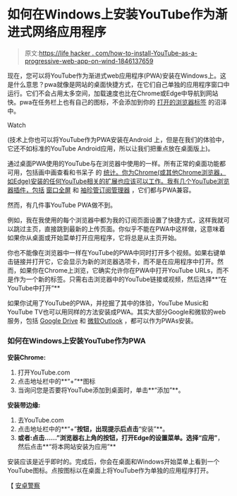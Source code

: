 # 如何在Windows上安装YouTube作为渐进式网络应用程序

> 原文:[https://life hacker . com/how-to-install-YouTube-as-a-progressive-web-app-on-wind-1846137659](https://lifehacker.com/how-to-install-youtube-as-a-progressive-web-app-on-wind-1846137659)

现在，您可以将YouTube作为渐进式web应用程序(PWA)安装在Windows上。这是什么意思？pwa就像是网站的桌面快捷方式，在它们自己单独的应用程序窗口中运行。它们不会占用太多空间，加载速度也比在Chrome或Edge中导航到网站快。pwa在任务栏上也有自己的图标，不会添加到你的 [打开的浏览器标签](https://lifehacker.com/close-all-your-tabs-just-close-em-1845775727) 的沼泽中。

Watch

(技术上你也可以将YouTube作为PWA安装在Android 上，但是在我们的体验中，它还不如标准的YouTube Android应用，所以让我们把重点放在桌面版上)。

通过桌面PWA使用的YouTube与在浏览器中使用的一样。所有正常的桌面功能都可用，包括画中画查看和书呆子 的 [统计。你为Chrome(或其他Chrome浏览器，如Edge)安装的任何YouTube相关的扩展也应该可以工作。我有几个YouTube浏览器插件，包括](https://lifehacker.com/how-to-use-youtubes-stats-for-nerds-1846125645) [窗口全屏](https://lifehacker.com/watch-youtube-in-windowed-fullscreen-with-this-browser-1844596144#:~:text=With%20Windowed%20FullScreen%20installed%2C%20head%20to%20YouTube%20and,the%20default%20view.%20YouTube%20Windowed%20FullScreen%E2%80%99s%20add-on%20settings.) 和 [袖珍管订阅管理器](https://lifehacker.com/streamline-your-youtube-subscriptions-using-folders-1846094297) ，它们都与PWA兼容。

然而，有几件事YouTube PWA做不到。

例如，我在我使用的每个浏览器中都为我的订阅页面设置了快捷方式，这样我就可以跳过主页，直接跳到最新的上传页面。你似乎不能在PWA中这样做，这意味着如果你从桌面或开始菜单打开应用程序，它将总是从主页开始。

你也不能像在浏览器中一样在YouTube的PWA中同时打开多个视频。如果右键单击链接并打开它，它会显示为新的浏览器选项卡，而不是在应用程序中打开。然而，如果你在Chrome上浏览，它确实允许你在PWA中打开YouTube URLs，而不是作为一个新的标签。只需右击浏览器中的YouTube链接或视频，然后选择**“在YouTube中打开”**

如果你试用了YouTube的PWA，并挖掘了其中的体验，YouTube Music和YouTube TV也可以用同样的方法安装成PWA。其实大部分Google和微软的web服务，包括 [Google Drive](https://lifehacker.com/try-using-google-drive-as-a-progressive-web-app-1841205078) 和 [微软Outlook](https://lifehacker.com/test-drive-microsoft-outlooks-future-look-1846021518) ，都可以作为PWAs安装。

### 如何在Windows上安装YouTube作为PWA

**安装Chrome:**

1.  打开YouTube.com
2.  点击地址栏中的**“+”**图标
3.  当询问您是否要将YouTube添加到桌面时，单击**“添加”**。

**安装带边缘:**

1.  去YouTube.com
2.  点击地址栏中的**“+”**按钮，出现提示后点击**“安装”**。
3.  **或者:**点击**……”**浏览器右上角的按钮，打开Edge的设置菜单。选择**“应用”**，然后点击**“将本网站安装为应用”**

安装应该是近乎即时的。完成后，你会在桌面和Windows开始菜单上看到一个YouTube图标。点按图标以在桌面上将YouTube作为单独的应用程序打开。

【 [安卓警察](https://www.androidpolice.com/2021/01/26/youtube-is-now-a-pwa-making-it-easy-to-install-on-desktops/)